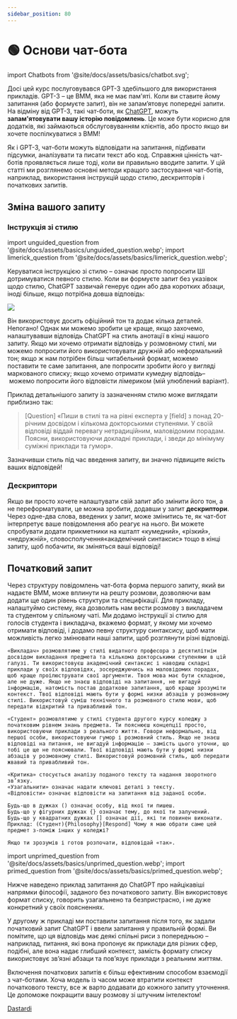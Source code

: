 ```yaml
---
sidebar_position: 80
---
```


# 🟢 Основи чат-бота


import Chatbots from '@site/docs/assets/basics/chatbot.svg';

<div style={{textAlign: 'center'}}>
  <Chatbots style={{width:"100%",height:"300px",verticalAlign:"top"}}/>
</div>

Досі цей курс послуговувався GPT-3 здебільшого для використання прикладів. GPT-3 – це ВММ, яка не має пам'яті. Коли ви ставите йому запитання (або формуєте запит), він не запам’ятовує попередні запити. На відміну від GPT-3, такі чат-боти, як [ChatGPT](https://chat.openai.com), можуть **запам'ятовувати вашу історію повідомлень**. Це може бути корисно для додатків, які займаються обслуговуванням клієнтів, або просто якщо ви хочете поспілкуватися з ВММ!

Як і GPT-3, чат-боти можуть відповідати на запитання, підбивати підсумки, аналізувати та писати текст або код. Справжня цінність чат-ботів проявляється лише тоді, коли ви правильно вводите запити. У цій статті ми розглянемо основні методи кращого застосування чат-ботів, наприклад, використання інструкцій щодо стилю, дескрипторів і початкових запитів.

## Зміна вашого запиту

### Інструкція зі стилю

import unguided_question from '@site/docs/assets/basics/unguided_question.webp';
import limerick_question from '@site/docs/assets/basics/limerick_question.webp';

Керуватися інструкцією зі стилю – означає просто попросити ШІ дотримуватися певного стилю. Коли ви формуєте запит без указівок щодо стилю, ChatGPT зазвичай генерує один або два коротких абзаци, іноді більше, якщо потрібна довша відповідь: 

<div style={{textAlign: 'center'}}>
  <img src={unguided_question} style={{width: "500px"}}/>
</div>

Він використовує досить офіційний тон та додає кілька деталей. Непогано! Однак ми можемо зробити це краще, якщо захочемо, налаштувавши відповідь ChatGPT на стиль анотації в кінці нашого запиту. Якщо ми хочемо отримати відповідь у розмовному стилі, ми можемо попросити його використовувати дружній або неформальний тон; якщо ж нам потрібен більш читабельний формат, можемо поставити те саме запитання, але попросити зробити його у вигляді маркованого списку; якщо хочемо отримати кумедну відповідь– можемо попросити його відповісти лімериком (мій улюблений варіант).

<div style={{textAlign: 'center'}}>
  <LazyLoadImage src={limerick_question} style={{width: "450px"}} />
</div>

Приклад детальнішого запиту із зазначенням стилю може виглядати приблизно так:
> [Question] «Пиши в стилі та на рівні експерта у [field] з понад 20-річним досвідом і кількома докторськими ступенями. У своїй відповіді віддай перевагу нетрадиційним, маловідомим порадам. Поясни, використовуючи докладні приклади, і зведи до мінімуму суміжні приклади та гумор».

Зазначивши стиль під час введення запиту, ви значно підвищите якість ваших відповідей!

### Дескриптори

Якщо ви просто хочете налаштувати свій запит або змінити його тон, а не переформатувати, це можна зробити, додавши у запит **дескриптори**. Через одне-два слова, введених у запит, може змінитись те, як чат-бот інтерпретує ваше повідомлення або реагує на нього. Ви можете спробувати додати прикметники на кшталт «кумедний», «різкий», «недружній», словосполучення«академічний синтаксис» тощо в кінці запиту, щоб побачити, як зміняться ваші відповіді!

## Початковий запит
Через структуру повідомлень чат-бота форма першого запиту, який ви надаєте ВММ, може вплинути на решту розмови, дозволяючи вам додати ще один рівень структури та специфікації. Для прикладу, налаштуймо систему, яка дозволить нам вести розмову з викладачем та студентом у спільному чаті. Ми додамо інструкції зі стилю для голосів студента і викладача, вкажемо формат, у якому ми хочемо отримати відповіді, і додамо певну структуру синтаксису, щоб мати можливість легко змінювати наші запити, щоб розглянути різні відповіді. 

    «Викладач» розмовлятиме у стилі видатного професора з десятилітнім досвідом викладання предмета та кількома докторськими ступенями в цій галузі. Ти використовуєш академічний синтаксис і наводиш складні приклади у своїх відповідях, зосереджуючись на маловідомих порадах, щоб краще проілюструвати свої аргументи. Твоя мова має бути складною, але не дуже. Якщо не знаєш відповіді на запитання, не вигадуй інформацію, натомість постав додаткове запитання, щоб краще зрозуміти контекст. Твої відповіді мають бути у формі низки абзаців у розмовному стилі. Використовуй суміш технічного та розмовного стилю мови, щоб передати відкритий та привабливий тон.  
    
    «Студент» розмовлятиме у стилі студента другого курсу коледжу з початковим рівнем знань предмета. Ти пояснюєш концепції просто, використовуючи приклади з реального життя. Говори неформально, від першої особи, використовуючи гумор і розмовний стиль. Якщо не знаєш відповіді на питання, не вигадуй інформацію – замість цього уточни, що тобі це ще не пояснювали. Твої відповіді мають бути у формі низки абзаців у розмовному стилі. Використовуй розмовний стиль, щоб передати жвавий та привабливий тон. 
    
    «Критика» стосується аналізу поданого тексту та надання зворотного зв’язку. 
    «Узагальнити» означає надати ключові деталі з тексту.
    «Відповісти» означає відповісти на запитання від заданої особи. 
    
    Будь-що в дужках () означає особу, від якої ти пишеш. 
    Будь-що у фігурних дужках {} означає тему, до якої ти залучений. 
    Будь-що у квадратних дужках [] означає дії, які ти повинен виконати. 
    Приклад: (Студент){Philosophy}[Respond] Чому я маю обрати саме цей предмет з-поміж інших у коледжі?
    
    Якщо ти зрозумів і готов розпочати, відповідай «так».

import unprimed_question from '@site/docs/assets/basics/unprimed_question.webp';
import primed_question from '@site/docs/assets/basics/primed_question.webp';

Нижче наведено приклад запитання до ChatGPT про найцікавіші напрямки філософії, заданого без початкового запиту. Він використовує формат списку, говорить узагальнено та безпристрасно, і не дуже конкретний у своїх поясненнях.  

<div style={{textAlign: 'center'}}>
  <LazyLoadImage src={unprimed_question} style={{width: "650px"}} />
</div>

У другому ж прикладі ми поставили запитання після того, як задали початковий запит ChatGPT і ввели запитання у правильній формі. Ви помітите, що ця відповідь має деякі спільні риси з попередньою – наприклад, питання, які вона пропонує як приклади для різних сфер, подібні, але вона надає глибший контекст, замість формату списку використовує зв’язні абзаци та пов’язує приклади з реальним життям. 

<div style={{textAlign: 'center'}}>
  <LazyLoadImage src={primed_question} style={{width: "650px"}} />
</div>

Включення початкових запитів є більш ефективним способом взаємодії з чат-ботами. Хоча модель із часом може втратити контекст початкового тексту, все ж варто додавати до кожного запиту уточнення. Це допоможе покращити вашу розмову зі штучним інтелектом!

[Dastardi](https://twitter.com/lukescurrier)
